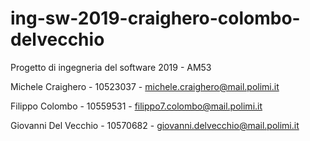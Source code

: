 # ing-sw-2019-craighero-colombo-delvecchio
Progetto di ingegneria del software 2019 - AM53

Michele Craighero - 10523037 - michele.craighero@mail.polimi.it

Filippo Colombo - 10559531 - filippo7.colombo@mail.polimi.it

Giovanni Del Vecchio - 10570682 - giovanni.delvecchio@mail.polimi.it